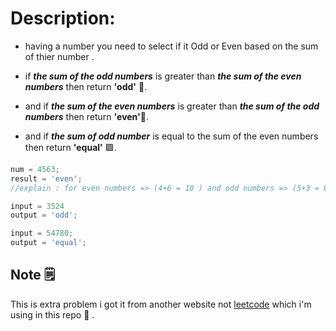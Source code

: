 # Description:  
* having a number you need to select if it Odd or Even based on the sum of  thier number . <br>

* if ***the sum of the odd  numbers*** is greater than ***the sum of the even numbers*** then return **'odd'** 🔷.<br>

* and if ***the sum of the even numbers*** is greater than ***the sum of the odd numbers*** then return **'even'**🔶.<br>

* and if ***the sum of odd number*** is equal to the sum of the even numbers then return **'equal'** 🟩. <br>
```javascript 
num = 4563;
result = 'even';
//explain : for even numbers => (4+6 = 10 ) and odd numbers => (5+3 = 8) so 10 greater than 8 so the output is 'even'
```
``` javascript
input = 3524
output = 'odd';
```
``` javascript
input = 54780;
output = 'equal';
```
## Note 🗒️

This is extra problem i got it from another website not [leetcode](http://leetcode.com) which i'm using in this repo 👾 .